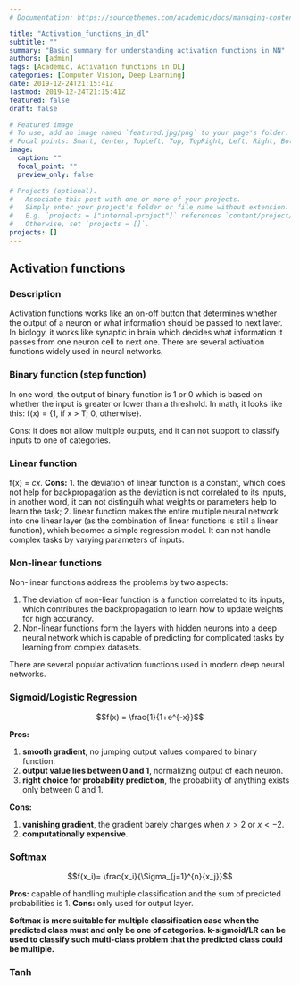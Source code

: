 ```yaml
---
# Documentation: https://sourcethemes.com/academic/docs/managing-content/

title: "Activation_functions_in_dl"
subtitle: ""
summary: "Basic summary for understanding activation functions in NN"
authors: [admin]
tags: [Academic, Activation functions in DL]
categories: [Computer Vision, Deep Learning]
date: 2019-12-24T21:15:41Z
lastmod: 2019-12-24T21:15:41Z
featured: false
draft: false

# Featured image
# To use, add an image named `featured.jpg/png` to your page's folder.
# Focal points: Smart, Center, TopLeft, Top, TopRight, Left, Right, BottomLeft, Bottom, BottomRight.
image:
  caption: ""
  focal_point: ""
  preview_only: false

# Projects (optional).
#   Associate this post with one or more of your projects.
#   Simply enter your project's folder or file name without extension.
#   E.g. `projects = ["internal-project"]` references `content/project/deep-learning/index.md`.
#   Otherwise, set `projects = []`.
projects: []
---
```


## Activation functions

### Description
Activation functions works like an on-off button that determines whether the output of a neuron or what information should be passed to next layer. In biology, it works like synaptic in brain which decides what information it passes from one neuron cell to next one. There are several activation functions widely used in neural networks.
### Binary function (step function)
In one word, the output of binary function is 1 or 0 which is based on whether the input is greater or lower than a threshold. In math, it looks like this:
f(x) = {1, if x > T; 0, otherwise}. 

Cons: it does not allow multiple outputs, and it can not support to classify inputs to one of categories.

### Linear function
f(x) = $cx$. **Cons:** 1. the deviation of linear function is a constant, which does not help for backpropagation as the deviation is not correlated to its inputs, in another word, it can not distinguih what weights or parameters help to learn the task; 2. linear function makes the entire multiple neural network into one linear layer (as the combination of linear functions is still a linear function), which becomes a simple regression model. It can not handle complex tasks by varying parameters of inputs.

### Non-linear functions
Non-linear functions address the problems by two aspects:
1. The deviation of non-liear function is a function correlated to its inputs, which contributes the backpropagation to learn how to update weights for high accurancy.
2. Non-linear functions form the layers with hidden neurons into a deep neural network which is capable of predicting for complicated tasks by learning from complex datasets. 

There are several popular activation functions used in modern deep neural networks.
### Sigmoid/Logistic Regression
$$f(x) = \frac{1}{1+e^{-x}}$$

**Pros:** 
1. **smooth gradient**, no jumping output values compared to binary function.
2. **output value lies between 0 and 1**, normalizing output of each neuron.
3. **right choice for probability prediction**, the probability of anything exists only between 0 and 1.

**Cons:**
1. **vanishing gradient**, the gradient barely changes when $x>2$ or $x<-2$.
2. **computationally expensive**.

### Softmax
$$f(x_i)= \frac{x_i}{\Sigma_{j=1}^{n}{x_j}}$$

**Pros:** capable of handling multiple classification and the sum of predicted probabilities is 1. **Cons:** only used for output layer.

**Softmax is more suitable for multiple classification case when the predicted class must and only be one of categories. k-sigmoid/LR can be used to classify such multi-class problem that the predicted class could be multiple.** 

### Tanh


